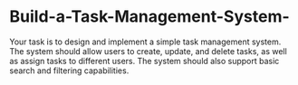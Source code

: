 # Build-a-Task-Management-System-
Your task is to design and implement a simple task management system. The system should allow users to create, update, and delete tasks, as well as assign tasks to different users. The system should also support basic search and filtering capabilities.
